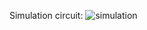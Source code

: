 Simulation circuit:
![simulation](https://user-images.githubusercontent.com/94226412/144388701-4b6e5256-4864-489e-ac7c-42d743be662c.PNG)

